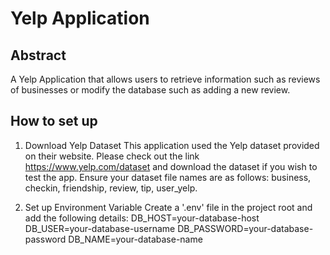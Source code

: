# Yelp Application

## Abstract

A Yelp Application that allows users to retrieve information such as reviews of businesses or modify the database such as adding a new review.


## How to set up

1. Download Yelp Dataset
This application used the Yelp dataset provided on their website. Please check out the link https://www.yelp.com/dataset and download the dataset if you wish to test the app. Ensure your dataset file names are as follows: business, checkin, friendship, review, tip, user_yelp.

2. Set up Environment Variable
Create a '.env' file in the project root and add the following details:
DB_HOST=your-database-host
DB_USER=your-database-username
DB_PASSWORD=your-database-password
DB_NAME=your-database-name

